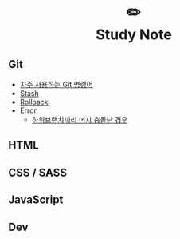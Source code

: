 # <div align="center">✏️<br>Study Note</div>

## Git
* [자주 사용하는 Git 명령어](https://github.com/mireyhgnay/study-note/blob/main/Git/Git-%EC%9E%90%EC%A3%BC%20%EC%82%AC%EC%9A%A9%ED%95%98%EB%8A%94%20Git%20%EB%AA%85%EB%A0%B9%EC%96%B4.md)
* [Stash](https://github.com/mireyhgnay/study-note/blob/main/Git/Git-Stash%20%EB%AA%85%EB%A0%B9%EC%96%B4.md)
* [Rollback](https://github.com/mireyhgnay/study-note/blob/main/Git/Git-Rollback(%EB%A1%A4%EB%B0%B1).md)
* Error
    - [하위브랜치끼리 머지 충돌난 경우]()

## HTML

## CSS / SASS

## JavaScript

## Dev

